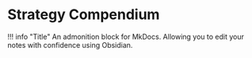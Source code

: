 # Strategy Compendium


!!! info "Title"
    An admonition block for MkDocs.
    Allowing you to edit your notes
    with confidence using Obsidian.

